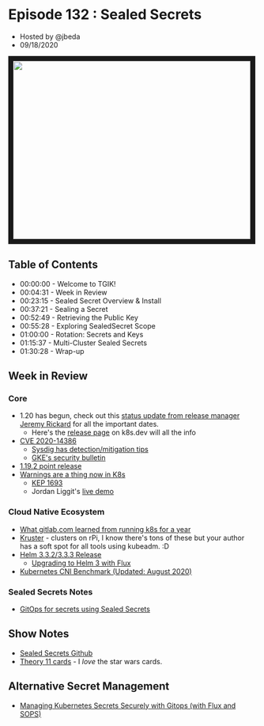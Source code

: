 # Episode 132 : Sealed Secrets

- Hosted by @jbeda
- 09/18/2020

<!--- Thumbnailed embed of the video, n8Xo_ghCIOSY is the video id from the youtube url --->

<a href="https://www.youtube.com/watch?x-cDk8DIvwE
" target="_blank"><img src="http://img.youtube.com/vi/x-cDk8DIvwE/hqdefault.jpg" width="480" height="360" border="10" /></a>

## Table of Contents

- 00:00:00 - Welcome to TGIK!
- 00:04:31 - Week in Review
- 00:23:15 - Sealed Secret Overview & Install
- 00:37:21 - Sealing a Secret
- 00:52:49 - Retrieving the Public Key
- 00:55:28 - Exploring SealedSecret Scope
- 01:00:00 - Rotation: Secrets and Keys
- 01:15:37 - Multi-Cluster Sealed Secrets
- 01:30:28 - Wrap-up

## Week in Review

### Core

- 1.20 has begun, check out this [status update from release manager Jeremy Rickard](https://groups.google.com/g/kubernetes-dev/c/-ErnMdUrDIE) for all the important dates.
    - Here's the [release page](https://www.kubernetes.dev/resources/release/) on k8s.dev will all the info 
- [CVE 2020-14386](https://cve.mitre.org/cgi-bin/cvename.cgi?name=CVE-2020-14386)
    - [Sysdig has detection/mitigation tips](https://sysdig.com/blog/cve-2020-14386-falco/)
    - [GKE's security bulletin](https://cloud.google.com/kubernetes-engine/docs/security-bulletins#gcp-2020-012)
- [1.19.2 point release](https://github.com/kubernetes/kubernetes/blob/master/CHANGELOG/CHANGELOG-1.19.md#changelog-since-v1191) 
- [Warnings are a thing now in K8s](https://kubernetes.io/blog/2020/09/03/warnings/)
    - [KEP 1693](https://github.com/kubernetes/enhancements/tree/master/keps/sig-api-machinery/1693-warnings)
    - Jordan Liggit's [live demo](https://www.youtube.com/watch?v=6Wn_dIEg0E8)

### Cloud Native Ecosystem

- [What gitlab.com learned from running k8s for a year](https://about.gitlab.com/blog/2020/09/16/year-of-kubernetes/)
- [Kruster](https://cruster.io/learn/demo/) - clusters on rPi, I know there's tons of these but your author has a soft spot for all tools using kubeadm. :D
- [Helm 3.3.2/3.3.3 Release](https://github.com/helm/helm/releases/tag/v3.3.2)
    - [Upgrading to Helm 3 with Flux](https://itnext.io/upgrading-to-helm-3-with-flux-cd-6b7014223a51)
- [Kubernetes CNI Benchmark (Updated: August 2020)](https://itnext.io/benchmark-results-of-kubernetes-network-plugins-cni-over-10gbit-s-network-updated-august-2020-6e1b757b9e49)


### Sealed Secrets Notes

- [GitOps for secrets using Sealed Secrets](https://github.com/swade1987/gitops-with-secrets)

## Show Notes

* [Sealed Secrets Github](https://github.com/bitnami-labs/sealed-secrets)
* [Theory 11 cards](https://store.theory11.com) - I *love* the star wars cards.

## Alternative Secret Management

- [Managing Kubernetes Secrets Securely with Gitops (with Flux and SOPS)](https://itnext.io/managing-kubernetes-secrets-securely-with-gitops-b8174b4f4d30)
